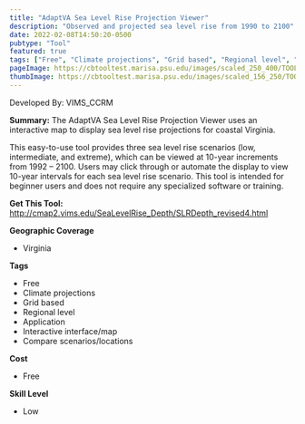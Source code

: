 ```yaml
---
title: "AdaptVA Sea Level Rise Projection Viewer"
description: "Observed and projected sea level rise from 1990 to 2100"
date: 2022-02-08T14:50:20-0500
pubtype: "Tool"
featured: true
tags: ["Free", "Climate projections", "Grid based", "Regional level", "Application", "Interactive interface/map", "Compare scenarios/locations"]
pageImage: https://cbtooltest.marisa.psu.edu/images/scaled_250_400/TOOLID_1.1_ScreenCapture-1.png
thumbImage: https://cbtooltest.marisa.psu.edu/images/scaled_156_250/TOOLID_1.1_ScreenCapture-1.png
---
```

Developed By: VIMS_CCRM

**Summary:** The AdaptVA Sea Level Rise Projection Viewer uses an interactive map to display sea level rise projections for coastal Virginia. 

This easy-to-use tool provides three sea level rise scenarios (low, intermediate, and extreme), which can be viewed at 10-year increments from 1992 – 2100. Users may click through or automate the display to view 10-year intervals for each sea level rise scenario. This tool is intended for beginner users and does not require any specialized software or training.

__**Get This Tool:**__ http://cmap2.vims.edu/SeaLevelRise_Depth/SLRDepth_revised4.html

__**Geographic Coverage**__
- Virginia

__**Tags**__
-  Free
-  Climate projections
-  Grid based
-  Regional level
-  Application
-  Interactive interface/map
-  Compare scenarios/locations

__**Cost**__
- Free

__**Skill Level**__
- Low

